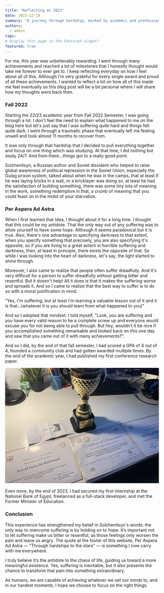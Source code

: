```yaml
---
title: "Reflecting on 2023"
date: 2023-12-19
summary: "A journey through hardship, marked by academic and professional achievements."
authors:
  - admin
tags: 
# Display this page in the Featured widget?
featured: true
---
```


 For me, this year was unbelievably rewarding. I went through many achievements and reached a lot of milestones that I honestly thought would take me forever to ever get to. I keep reflecting everyday on how I feel about all of this. Although I'm very grateful for every single award and proud of all these achievements. I wanted to reflect a bit on how all of this made me feel eventually so this blog post will be a bit personal where I will share how my thoughts were back then.

### Fall 2022

Starting the 22/23 academic year from Fall 2022 Semester, I was going through a lot. I don't feel the need to explain what happened to me on the blog here but let's just say that I was suffering quite hard and things felt quite dark. I went through a traumatic phase that eventually left me feeling unwell and took almost 11 months to recover from.

It was only through that hardship that I decided to pull everything together and focus on one thing which was studying. At that time, I did nothing but study 24/7. And from there...things got to a really good point. 

Solzhenitsyn, a Russian author and Soviet dissident who helped to raise global awareness of political repression in the Soviet Union, especially the Gulag prison system, talked about when he was in the camps, that at least if he was laying bricks in a wall, or a bricklayer was doing so, at least he had the satisfaction of building something, there was some tiny iota of meaning in the work, something redemptive in that, a crumb of meaning that you could feast on in the midst of your starvation. 

### Per Aspera Ad Astra

When I first learned that Idea, I thought about it for a long time. I thought that this could be my antidote. That the only way out of any suffering was to allow yourself to have some hope. Although it seems paradoxical but it is true. Also, there's one advantage to specifying darkness to that extent, when you specify something that precisely, you are also specifying it's opposite, so if you are living to a great extent in horrible suffering and darkness, then, at least in principle, there exists the opposite of that. So while I was looking into the heart of darkness, let's say, the light started to shine through. 

Moreover, I also came to realize that people often suffer dreadfully. And it's very difficult for a person to suffer dreadfully without getting bitter and resentful. But it doesn't help! All it does is that it makes the suffering worse and spreads it. And so I came to realize that the best way to suffer is to do so with a moral justification in mind. 

"Yes, I'm suffering, but at least I'm learning a valuable lesson out of it and it is that...(whatever it is you should learn from what happened to you)"

And so I adopted that mindset. I told myself, "Look, you are suffering and you have every valid reason to be a complete screw up and everyone would excuse you for not being able to pull through. But hey, wouldn't it be nice if you accomplished something remarkable and looked back on this one day and saw that you came out of it with many achievements?". 

And so I did, by the end of that fall semester, I had scored a GPA of 4 out of 4, founded a community club and had gotten awarded multiple times. By the end of the academic year, I had published my first conference research paper. 
 
![image](./IMG_4019.jpg)

Even more, by the end of 2023, I had secured my first internship at the National Bank of Egypt, freelanced as a full-stack developer, and met the Former Minister of Education. 

### Conclusion 

This experience has strengthened my belief in Solzhenitsyn's words: the only way to overcome suffering is by holding on to hope. It’s important not to let suffering make us bitter or resentful, as those feelings only worsen the pain and leave us angry. The quote at the footer of this website, Per Aspera Ad Astra — "Through hardships to the stars" — is something I now carry with me everywhere.

I truly believe it’s the antidote to the chaos of life, guiding us toward a more meaningful existence. Yes, suffering is inevitable, but it also presents the chance to transform that pain into something extraordinary.

As humans, we are capable of achieving whatever we set our minds to, and in our hardest moments, I hope we choose to focus on the right things.